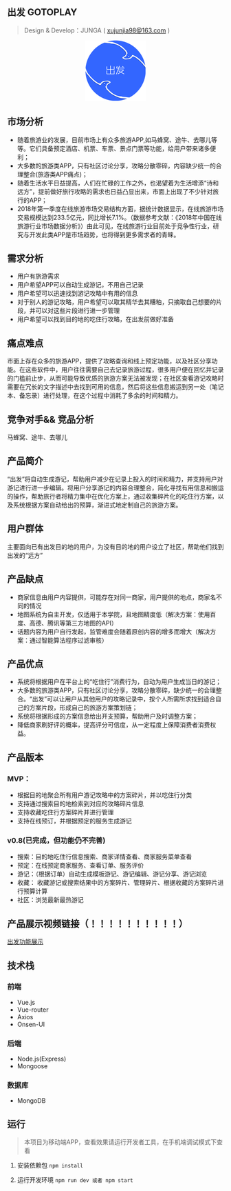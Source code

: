 ## 出发 GOTOPLAY
> Design & Develop：JUNGA ( xujunjia98@163.com )

<div align=center>

![logo](./src/client/assets/Logo.png)

</div>

## 市场分析
- 随着旅游业的发展，目前市场上有众多旅游APP,如马蜂窝、途牛、去哪儿等等。它们具备预定酒店、机票、车票、景点门票等功能，给用户带来诸多便利；
- 大多数的旅游类APP，只有社区讨论分享，攻略分散零碎，内容缺少统一的合理整合(旅游类APP痛点)；
- 随着生活水平日益提高，人们在忙碌的工作之外，也渴望着为生活增添“诗和远方”，提前做好旅行攻略的需求也日益凸显出来，市面上出现了不少针对旅行的APP；
- 2018年第一季度在线旅游市场交易结构方面，据统计数据显示，在线旅游市场交易规模达到233.5亿元，同比增长7.1%。（数据参考文献：《2018年中国在线旅游行业市场数据分析》）由此可见，在线旅游行业目前处于竞争性行业，研究与开发此类APP是市场趋势，也将得到更多需求者的青睐。

## 需求分析
- 用户有旅游需求
- 用户希望APP可以自动生成游记，不用自己记录
- 用户希望可以迅速找到游记攻略中有用的信息
- 对于别人的游记攻略，用户希望可以取其精华去其糟粕，只摘取自己想要的片段，并可以对这些片段进行进一步管理
- 用户希望可以找到目的地的吃住行攻略，在出发前做好准备

## 痛点难点
市面上存在众多的旅游APP，提供了攻略查询和线上预定功能，以及社区分享功能。在这些软件中，用户往往需要自己去记录旅游过程，很多用户便在回忆并记录的门槛前止步，从而可能导致优质的旅游方案无法被发现；在社区查看游记攻略时需要在冗长的文字描述中去找到可用的信息，然后将这些信息搬运到另一处（笔记本、备忘录）进行处理，在这个过程中消耗了多余的时间和精力。  

## 竞争对手&& 竞品分析
马蜂窝、途牛、去哪儿


## 产品简介
“出发”将自动生成游记，帮助用户减少在记录上投入的时间和精力，并支持用户对游记进行进一步编辑。将用户分享游记的内容合理整合，简化寻找有用信息和搬运的操作，帮助旅行者将精力集中在优化方案上，通过收集碎片化的吃住行方案，以及系统根据方案自动给出的预算，渐进式地定制自己的旅游方案。

## 用户群体
主要面向已有出发目的地的用户，为没有目的地的用户设立了社区，帮助他们找到出发的“远方”


## 产品缺点
- 商家信息由用户内容提供，可能存在对同一商家，用户提供的地点，商家名不同的情况
- 地图系统为自主开发，仅适用于本学院，且地图精度低（解决方案：使用百度、高德、腾讯等第三方地图的API）
- 话题内容为用户自行发起，监管难度会随着原创内容的增多而增大（解决方案：通过智能算法程序过滤审核）

## 产品优点
- 系统将根据用户在平台上的“吃住行”消费行为，自动为用户生成当日的游记；
- 大多数的旅游类APP，只有社区讨论分享，攻略分散零碎，缺少统一的合理整合。“出发”可以让用户从其他用户的攻略记录中，按个人所需所求找到适合自己的方案片段，形成自己的旅游方案策划链；
- 系统将根据形成的方案信息给出开支预算，帮助用户及时调整方案；
- 降低商家刷好评的概率，提高评分可信度，从一定程度上保障消费者消费权益。

## 产品版本
### MVP：
- 根据目的地聚合所有用户游记攻略中的方案碎片，并以吃住行分类
- 支持通过搜索目的地检索到对应的攻略碎片信息
- 支持收藏吃住行方案碎片并进行管理
- 支持在线预订，并根据预定的服务生成游记

### v0.8(已完成，但功能仍不完善)
- 搜索：目的地吃住行信息搜索、商家详情查看、商家服务菜单查看
- 预定：在线预定商家服务、查看订单、服务评价
- 游记：（根据订单）自动生成模板游记、游记编辑、游记分享、游记浏览
- 收藏： 收藏游记或搜索结果中的方案碎片、管理碎片、根据收藏的方案碎片进行预算计算
- 社区：浏览最新最热游记


## 产品展示视频链接（！！！！！！！！！！）
[出发功能展示](https://v.youku.com/v_show/id_XNDE4MDY0NjQ4OA==.html?x=&sharefrom=android&sharekey=c2184bbc0fdfd336cfbd28d4cd8bd8764)

## 技术栈

### 前端
- Vue.js
- Vue-router
- Axios
- Onsen-UI

### 后端
- Node.js(Express)
- Mongoose

### 数据库
- MongoDB


## 运行
> 本项目为移动端APP，查看效果请运行开发者工具，在手机端调试模式下查看
1. 安装依赖包
   `npm install`

2. 运行开发环境
   `npm run dev 或者 npm start` 



